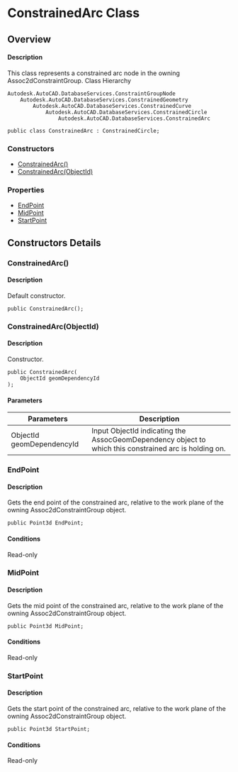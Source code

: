 # ConstrainedArc Class

## Overview

#### Description
This class represents a constrained arc node in the owning Assoc2dConstraintGroup.
Class Hierarchy
```text
Autodesk.AutoCAD.DatabaseServices.ConstraintGroupNode
    Autodesk.AutoCAD.DatabaseServices.ConstrainedGeometry
        Autodesk.AutoCAD.DatabaseServices.ConstrainedCurve
            Autodesk.AutoCAD.DatabaseServices.ConstrainedCircle
                Autodesk.AutoCAD.DatabaseServices.ConstrainedArc
```

```text
public class ConstrainedArc : ConstrainedCircle;
```

### Constructors

- [ConstrainedArc()](#constrainedarc())
- [ConstrainedArc(ObjectId)](#constrainedarc(objectid))

### Properties

- [EndPoint](#endpoint)
- [MidPoint](#midpoint)
- [StartPoint](#startpoint)


## Constructors Details

### ConstrainedArc()

#### Description
Default constructor.
```text
public ConstrainedArc();
```

### ConstrainedArc(ObjectId)

#### Description
Constructor.
```text
public ConstrainedArc(
    ObjectId geomDependencyId
);
```

#### Parameters

| Parameters | Description |
| --- | --- |
| ObjectId geomDependencyId | Input ObjectId indicating the AssocGeomDependency object to which this constrained arc is holding on. |

### EndPoint

#### Description
Gets the end point of the constrained arc, relative to the work plane of the owning Assoc2dConstraintGroup object.
```text
public Point3d EndPoint;
```

#### Conditions
Read-only
### MidPoint

#### Description
Gets the mid point of the constrained arc, relative to the work plane of the owning Assoc2dConstraintGroup object.
```text
public Point3d MidPoint;
```

#### Conditions
Read-only
### StartPoint

#### Description
Gets the start point of the constrained arc, relative to the work plane of the owning Assoc2dConstraintGroup object.
```text
public Point3d StartPoint;
```

#### Conditions
Read-only